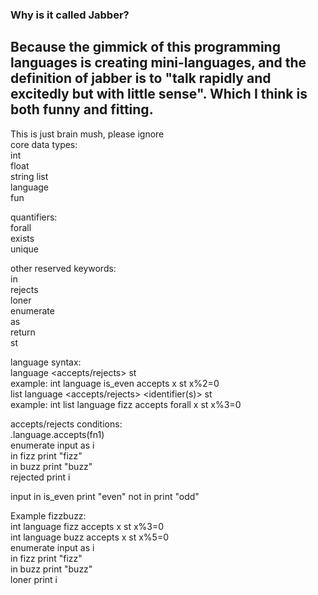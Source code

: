 ### Why is it called Jabber?  
Because the gimmick of this programming languages is creating mini-languages, and the definition of jabber is to "talk rapidly and excitedly but with little sense". Which I think is both funny and fitting.  
---  
This is just brain mush, please ignore  
core data types:  
int  
float  
string 
list  
language  
fun 

quantifiers:  
forall  
exists  
unique  
  
other reserved keywords:  
in  
rejects  
loner  
enumerate  
as  
return  
st  
  
language syntax:  
<type> language <name> <accepts/rejects> <identifier> st <condition>  
example: int language is_even accepts x st x%2=0  
<type> list language <name> <accepts/rejects> <quantifier> <identifier(s)> st <condition>  
example: int list language fizz accepts forall x st x%3=0  
  
accepts/rejects conditions:  
<variable>.language.accepts(fn1)  
enumerate input as i   
    in fizz print "fizz"   
    in buzz print "buzz"   
    rejected print i    
  
input in is_even print "even" not in print "odd" 
 
Example fizzbuzz:  
int language fizz accepts x st x%3=0   
int language buzz accepts x st x%5=0  
enumerate input as i   
    in fizz print "fizz"    
    in buzz print "buzz"   
    loner print i  